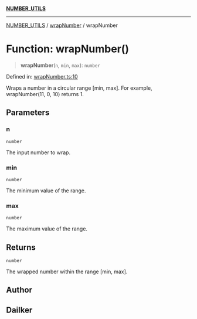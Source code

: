 [**NUMBER_UTILS**](../../README.md)

***

[NUMBER_UTILS](../../README.md) / [wrapNumber](../README.md) / wrapNumber

# Function: wrapNumber()

> **wrapNumber**(`n`, `min`, `max`): `number`

Defined in: [wrapNumber.ts:10](https://github.com/dailker/everyutil/blob/fd2dd910f5fc45d6a6fda4227f10403d6a5baee7/src/number/wrapNumber.ts#L10)

Wraps a number in a circular range [min, max].
For example, wrapNumber(11, 0, 10) returns 1.

## Parameters

### n

`number`

The input number to wrap.

### min

`number`

The minimum value of the range.

### max

`number`

The maximum value of the range.

## Returns

`number`

The wrapped number within the range [min, max].

## Author

## Dailker
